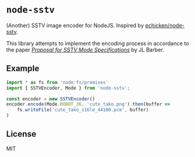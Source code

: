 # `node-sstv`

(Another) SSTV image encoder for NodeJS. Inspired by [echicken/node-sstv](https://github.com/echicken/node-sstv). 

This library attempts to implement the encoding process in accordance to the paper [*Proposal for SSTV Mode Specifications*](http://www.barberdsp.com/downloads/Dayton%20Paper.pdf) by JL Barber.

## Example

```ts
import * as fs from 'node:fs/promises'
import { SSTVEncoder, Mode } from 'node-sstv';

const encoder = new SSTVEncoder()
encoder.encode(Mode.ROBOT_36, 'cute_tako.png').then(buffer =>
    fs.writeFile('cute_tako_s16le_44100.pcm', buffer)
)
```

## License

MIT